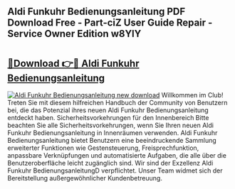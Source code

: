## Aldi Funkuhr Bedienungsanleitung PDF Download Free - Part-ciZ User Guide Repair - Service Owner Edition w8YlY

# <h2><a href="http://df61xbl.blite.top/?on=Aldi+Funkuhr+Bedienungsanleitung">🔗Download 👉🔴 Aldi Funkuhr Bedienungsanleitung</a></h2>

[![Aldi Funkuhr Bedienungsanleitung new download](https://i.imgur.com/lujVjoI.png)](http://df61xbl.blite.top/?on=Aldi+Funkuhr+Bedienungsanleitung)
Willkommen im Club! Treten Sie mit diesem hilfreichen Handbuch der Community von Benutzern bei, die das Potenzial ihres neuen Aldi Funkuhr Bedienungsanleitung entdeckt haben. Sicherheitsvorkehrungen für den Innenbereich Bitte beachten Sie alle Sicherheitsvorkehrungen, wenn Sie Ihren neuen Aldi Funkuhr Bedienungsanleitung in Innenräumen verwenden. Aldi Funkuhr Bedienungsanleitung bietet Benutzern eine beeindruckende Sammlung erweiterter Funktionen wie Gestensteuerung, Freisprechfunktion, anpassbare Verknüpfungen und automatisierte Aufgaben, die alle über die Benutzeroberfläche leicht zugänglich sind. Wir sind der Exzellenz Aldi Funkuhr BedienungsanleitungD verpflichtet. Unser Team widmet sich der Bereitstellung außergewöhnlicher Kundenbetreuung.
